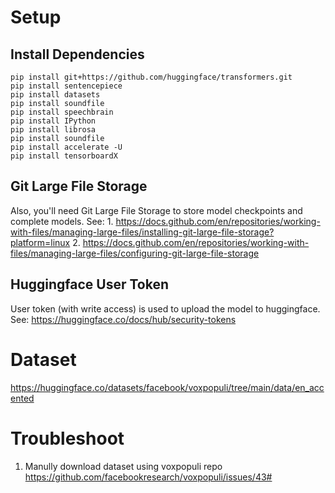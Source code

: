 # Setup
## Install Dependencies
```
pip install git+https://github.com/huggingface/transformers.git
pip install sentencepiece
pip install datasets
pip install soundfile
pip install speechbrain
pip install IPython
pip install librosa
pip install soundfile
pip install accelerate -U
pip install tensorboardX
```

## Git Large File Storage
Also, you'll need Git Large File Storage to store model checkpoints and complete models.
See: 
    1. https://docs.github.com/en/repositories/working-with-files/managing-large-files/installing-git-large-file-storage?platform=linux
    2. https://docs.github.com/en/repositories/working-with-files/managing-large-files/configuring-git-large-file-storage

## Huggingface User Token
User token (with write access) is used to upload the model to huggingface.
See:
    https://huggingface.co/docs/hub/security-tokens

# Dataset
https://huggingface.co/datasets/facebook/voxpopuli/tree/main/data/en_accented


# Troubleshoot
1. Manully download dataset using voxpopuli repo
https://github.com/facebookresearch/voxpopuli/issues/43#
